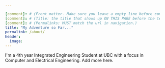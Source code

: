 ```yaml
---

[comment]: # (Front matter. Make sure you leave a empty line before comments or use [//] instead of  [comment])
[comment]: # (Title: the title that shows up ON THIS PAGE before the text/matter below. No relevance to links.)
[comment]: # (Permalinks: MUST match the url in navigation.)
title: "My Adventure so Far..."
permalink: /about/
header:
  image:
---
```


I'm a 4th year Integrated Engineering Student at UBC with a focus in Computer and Electrical Engineering.
Add more here.
